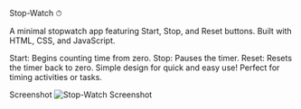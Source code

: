 Stop-Watch ⏱ 


A minimal stopwatch app featuring Start, Stop, and Reset buttons. Built with HTML, CSS, and JavaScript.

Start: Begins counting time from zero.
Stop: Pauses the timer.
Reset: Resets the timer back to zero.
Simple design for quick and easy use! Perfect for timing activities or tasks. 

Screenshot
![Stop-Watch Screenshot](https://github.com/Suhanii-13/Stop_Watch/tree/main/asset/img.png)
